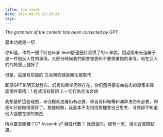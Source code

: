 ```yaml
---
title: low level
date: 2024-09-05 23:20:21
tags:
---
```


<i>The grammar of the content has been corrected by GPT.</i>

基本功就是一切

你知道，作為一個平時在high level舒適圈待習慣了的人來說，回過頭來去造輪子是一件很反人性的事情。大部分時候我們都會被告知不要做重複的事情，站在巨人們的肩膀上就好了

但是，這是有前提的
又些東西就是無法被取代

即便GPT10明天就發布，幻覺和責任仍然存在，你仍舊需要有血有肉的專家來確認兩件事情：1.程式沒有錯誤 2.一切行為合法合規

我想基於這些理由，研究框架底層仍有必要、學習資料結構和演算法仍有必要，即便AI已經做得很好了。根據經驗，我基本不太相信那種會自己思考、可你卻不知道他大腦放在哪的東西

所以要去哪裡？C? Assembly? 線性代數？ 我想是的，總有一天，但切合實際點講，



